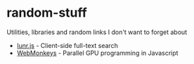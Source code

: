 # random-stuff
Utilities, libraries and random links I don't want to forget about

* [lunr.js](http://lunrjs.com/) - Client-side full-text search
* [WebMonkeys](https://github.com/MaiaVictor/WebMonkeys) - Parallel GPU programming in Javascript
